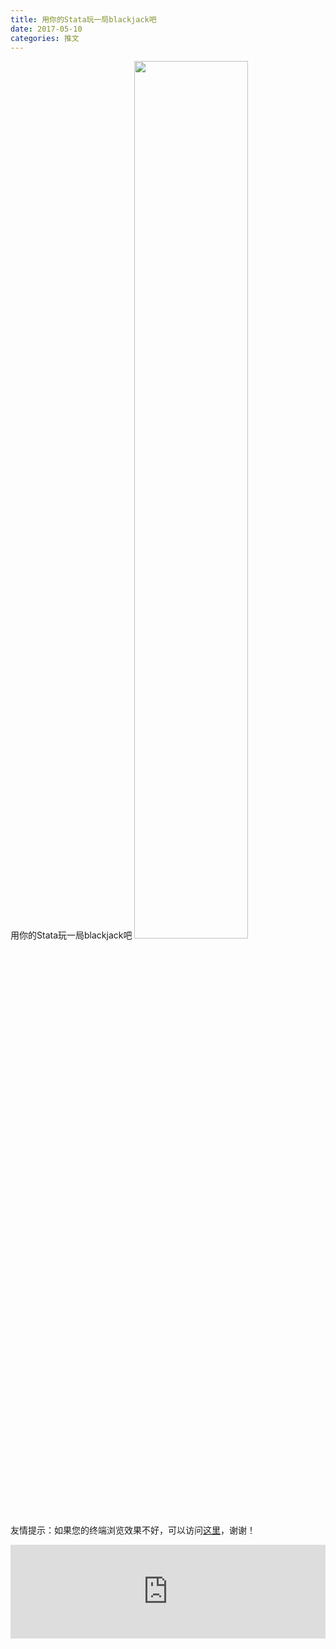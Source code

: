 ```yaml
---
title: 用你的Stata玩一局blackjack吧
date: 2017-05-10
categories: 推文
---
```

用你的Stata玩一局blackjack吧
<img src="http://mmbiz.qpic.cn/mmbiz_jpg/ACviaWTBFxhZpMUdMBSIqNL91Rv1Gcxz8WOiavr7pH4Jl2siayhsMx1B7LMbhekZtC4LiaDYq414XAYJm5pthBaTog/0?wx_fmt.jpeg" style="width: 60%; height: auto;"/><!--more-->
友情提示：如果您的终端浏览效果不好，可以访问[这里](https://stata-club.github.io/stata_article/2017-05-10.html)，谢谢！
<iframe src="https://stata-club.github.io/stata_article/2017-05-10.html" id="iframepage" frameborder="0" scrolling="no" marginheight="0" marginwidth="0" width="100%" onLoad="iFrameHeight()"></iframe>
<script type="text/javascript" language="javascript">
function iFrameHeight() {
var ifm= document.getElementById("iframepage");
var subWeb = document.frames ? document.frames["iframepage"].document : ifm.contentDocument;   
if(ifm != null && subWeb != null) {
 ifm.height = subWeb.body.scrollHeight;
} 
} 
</script> 